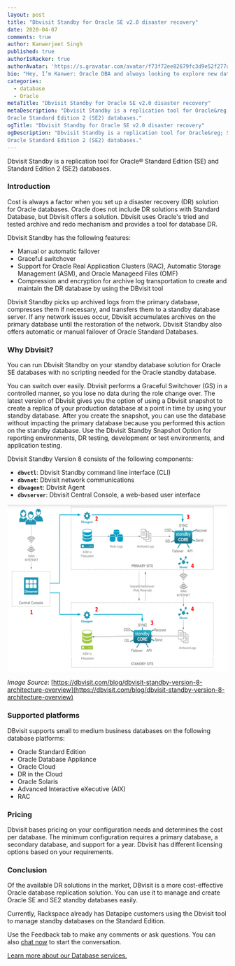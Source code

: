 ```yaml
---
layout: post
title: "Dbvisit Standby for Oracle SE v2.0 disaster recovery"
date: 2020-04-07
comments: true
author: Kanwerjeet Singh
published: true
authorIsRacker: true
authorAvatar: 'https://s.gravatar.com/avatar/f73f72ee82679fc3d9e52f277a83e410'
bio: "Hey, I’m Kanwer: Oracle DBA and always looking to explore new database technologies."
categories:
  - database
  - Oracle
metaTitle: "Dbvisit Standby for Oracle SE v2.0 disaster recovery"
metaDescription: "Dbvisit Standby is a replication tool for Oracle&reg; Standard Edition (SE) and
Oracle Standard Edition 2 (SE2) databases."
ogTitle: "Dbvisit Standby for Oracle SE v2.0 disaster recovery"
ogDescription: "Dbvisit Standby is a replication tool for Oracle&reg; Standard Edition (SE) and
Oracle Standard Edition 2 (SE2) databases."
---
```


Dbvisit Standby is a replication tool for Oracle&reg; Standard Edition (SE) and
Standard Edition 2 (SE2) databases.

<!--more-->

### Introduction

Cost is always a factor when you set up a disaster recovery (DR) solution for
Oracle databases. Oracle does not include DR solutions with Standard Database,
but Dbvisit offers a solution. Dbvisit uses Oracle's tried and tested archive
and redo mechanism and provides a tool for database DR.

Dbvisit Standby has the following features:

- Manual or automatic failover
- Graceful switchover
- Support for Oracle Real Application Clusters (RAC), Automatic Storage Management (ASM),
  and Oracle Manageed Files (OMF)
- Compression and encryption for archive log transportation to create and maintain
  the DR database by using the DBvisit tool

Dbvisit Standby picks up archived logs from the primary database, compresses
them if necessary, and transfers them to a standby database server. If any
network issues occur, Dbvisit accumulates archives on the primary database until
the restoration of the network. Dbvisit Standby also offers automatic or manual failover
of Oracle Standard Databases.

### Why Dbvisit?

You can run Dbvisit Standby on your standby database solution for Oracle SE
databases with no scripting needed for the Oracle standby database.

You can switch over easily. Dbvisit performs a Graceful Switchover (GS) in a
controlled manner, so you lose no data during the role change over. The latest
version of Dbvisit gives you the option of using a Dbvisit snapshot to create a
replica of your production database at a point in time by using your standby
database. After you create the snapshot, you can use the database without
impacting the primary database because you performed this action on the standby
database. Use the Dbvisit Standby Snapshot Option for reporting environments,
DR testing, development or test environments, and application testing.


Dbvisit Standby Version 8 consists of the following components:

- **`dbvctl`**: Dbvisit Standby command line interface (CLI)
- **`dbvnet`**: Dbvisit network communications
- **`dbvagent`**: Dbvisit Agent
- **`dbvserver`**: Dbvisit Central Console, a web-based user interface

![](Picture1.png)

*Image Source*: [https://dbvisit.com/blog/dbvisit-standby-version-8-architecture-overview](https://dbvisit.com/blog/dbvisit-standby-version-8-architecture-overview)


### Supported platforms

DBvisit supports small to medium business databases on the following
database platforms:

- Oracle Standard Edition
- Oracle Database Appliance
- Oracle Cloud
- DR in the Cloud
- Oracle Solaris
- Advanced Interactive eXecutive (AIX)
- RAC

### Pricing

Dbvisit bases pricing on your configuration needs and determines the cost per
database. The minimum configuration requires a primary database, a secondary
database, and support for a year. Dbvisit has different licensing options based
on your requirements.

### Conclusion

Of the available DR solutions in the market, DBvisit is a more cost-effective
Oracle database replication solution. You can use it to manage and create Oracle
SE and SE2 standby databases easily.

Currently, Rackspace already has Datapipe customers using the Dbvisit tool to
manage standby databases on the Standard Edition.

Use the Feedback tab to make any comments or ask questions. You can also
[chat now](https://www.rackspace.com/#chat) to start the conversation.

<a class="cta teal" id="cta" href="https://www.rackspace.com/dba-services">Learn more about our Database services.</a>
